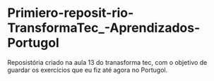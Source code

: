 # Primiero-reposit-rio-TransformaTec_-Aprendizados-Portugol
Reposistória criado na aula 13 do tranasforma tec, com o objetivo de guardar os exercícios que eu fiz até agora no Portugol.
